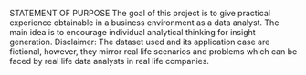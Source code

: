 STATEMENT OF PURPOSE 
The goal of this project is to give practical experience obtainable in a business  environment as a data analyst. The main idea is to encourage individual analytical thinking  for insight generation. 
Disclaimer: The dataset used and its application case are fictional, however, they mirror real life scenarios  and problems which can be faced by real life data analysts in real life companies. 
